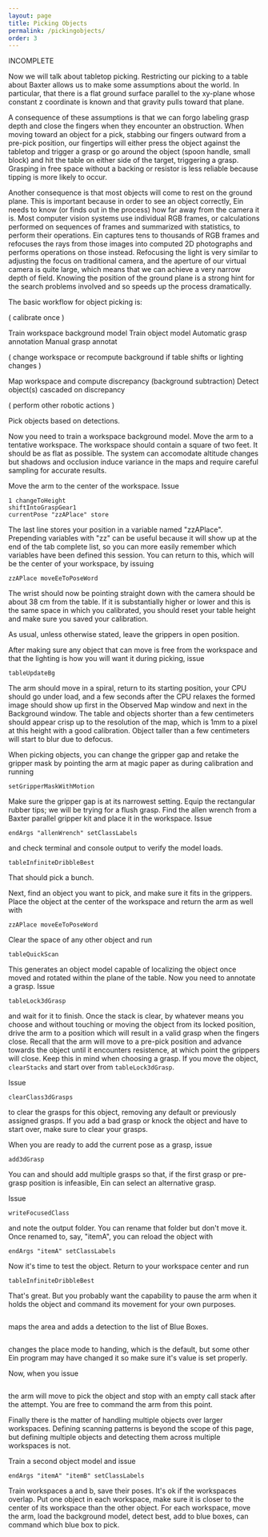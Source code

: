 ```yaml
---
layout: page
title: Picking Objects
permalink: /pickingobjects/
order: 3
---
```



INCOMPLETE


Now we will talk about tabletop picking. Restricting our picking to a table
about Baxter allows us to make some assumptions about the world. In particular,
that there is a flat ground surface parallel to the xy-plane whose constant z
coordinate is known and that gravity pulls toward that plane. 

A consequence of these assumptions is that we can forgo labeling grasp depth
and close the fingers when they encounter an obstruction. When moving toward an
object for a pick, stabbing our fingers outward from a pre-pick position, our
fingertips will either press the object against the tabletop and trigger a
grasp or go around the object (spoon handle, small block) and hit the table on
either side of the target, triggering a grasp. Grasping in free space without a
backing or resistor is less reliable because tipping is more likely to occur.

Another consequence is that most objects will come to rest on the ground plane.
This is important because in order to see an object correctly, Ein needs to know
(or finds out in the process) how far away from the camera it is.  Most computer
vision systems use individual RGB frames, or calculations performed on sequences of
frames and summarized with statistics, to perform their operations. Ein captures
tens to thousands of RGB frames and refocuses the rays from those images into
computed 2D photographs and performs operations on those instead. Refocusing the light
is very similar to adjusting the focus on traditional camera, and the aperture of 
our virtual camera is quite large, which means that we can achieve a very narrow
depth of field. Knowing the position of the ground plane is a strong hint for the 
search problems involved and so speeds up the process dramatically.



The basic workflow for object picking is:

( calibrate once )

Train workspace background  model
Train object model
  Automatic grasp annotation
    Manual grasp annotat

( change workspace or recompute background if table shifts or lighting changes )

Map workspace and compute discrepancy (background subtraction)
Detect object(s) cascaded on discrepancy

( perform other robotic actions )

Pick objects based on detections.





Now you need to train a workspace background model.  Move the arm to a
tentative workspace. The workspace should contain a square of two feet. It
should be as flat as possible. The system can accomodate altitude changes but
shadows and occlusion induce variance in the maps and require careful sampling
for accurate results.

Move the arm to the center of the workspace. Issue

```
1 changeToHeight
shiftIntoGraspGear1
currentPose "zzAPlace" store
```

The last line stores your position in a variable named "zzAPlace". Prepending
variables with "zz" can be useful because it will show up at the end of the tab
complete list, so you can more easily remember which variables have been defined this session.
You can return to this, which will be the center of your workspace, by issuing

```
zzAPlace moveEeToPoseWord
```


The wrist should now be pointing straight down with the camera should be about
38 cm from the table.  If it is substantially higher or lower and this is the
same space in which you calibrated, you should reset your table height and make
sure you saved your calibration.

As usual, unless otherwise stated, leave the grippers in open position.

After making sure any object that can move is free from the workspace and that the lighting is how
you will want it during picking, issue

```
tableUpdateBg
```

The arm should move in a spiral, return to its starting position, your CPU should 
go under load, and a few seconds after the CPU relaxes the formed image should show up
first in the Observed Map window and next in the Background window. The table and objects
shorter than a few centimeters should appear crisp up to the resolution of the map, which
is 1mm to a pixel at this height with a good calibration. Object taller than a few centimeters
will start to blur due to defocus. 


When picking objects, you can 
change the gripper gap and retake the gripper mask by pointing the arm at magic paper as during calibration 
and running

```
setGripperMaskWithMotion
```

Make sure the gripper gap is at its narrowest setting. Equip the rectangular rubber tips; we will be trying
for a flush grasp.  Find the allen wrench from a Baxter parallel gripper kit and place it in the workspace.
Issue

```
endArgs "allenWrench" setClassLabels
```

and check terminal and console output to verify the model loads. 

```
tableInfiniteDribbleBest
```

That should pick a bunch.



Next, find an object you want to pick, and make sure it fits in the grippers. 
Place the object at the center of the workspace and return the arm as well with 

```
zzAPlace moveEeToPoseWord
```

Clear the space of any other object and run

```
tableQuickScan
```

This generates an object model capable of localizing the object once moved and rotated within
the plane of the table. Now you need to annotate a grasp. Issue

```
tableLock3dGrasp
```
and wait for it to finish. Once the stack is clear, by whatever means you choose
and without touching or moving the object from its locked position, drive the arm to a position which will result in a valid
grasp when the fingers close. Recall that the arm will move to a pre-pick position and advance towards the object until it encounters
resistence, at which point the grippers will close. Keep this in mind when choosing a grasp. If you move the object, `clearStacks` and 
start over from `tableLock3dGrasp`.

Issue

```
clearClass3dGrasps
``` 
to clear the grasps for this object, removing any default or previously
assigned grasps. If you add a bad grasp or knock the object and have to start
over, make sure to clear your grasps.

When you are ready to add the current pose as a grasp, issue

```
add3dGrasp
``` 
You can and should add multiple grasps so that, if the first grasp or pre-grasp position is infeasible, Ein can select
an alternative grasp.

Issue 

``` 
writeFocusedClass
``` 
and note the output folder. You can rename that folder but don't move it. Once renamed to, say, "itemA", you can reload the object
with

``` 
endArgs "itemA" setClassLabels
``` 

Now it's time to test the object. Return to your workspace center and run 

```
tableInfiniteDribbleBest
```





That's great. But you probably want the capability to pause the arm when it holds the object
and command its movement for your own purposes. 


```

```
maps the area and adds a detection to the list of Blue Boxes. 


```

```
changes the place mode to handing, which is the default, but some
other Ein program may have changed it so make sure it's value is set properly.

Now, when you issue

```

```

the arm will move to pick the object and stop with an empty call stack after the attempt.
You are free to command the arm from this point.



Finally there is the matter of handling multiple objects over larger workspaces. Defining scanning patterns is beyond
the scope of this page, but defining multiple objects and detecting them across multiple workspaces is not.

Train a second object model and issue

``` 
endArgs "itemA" "itemB" setClassLabels
``` 


Train workspaces a and b, save their poses. It's ok if the workspaces overlap. Put one object in each workspace, make sure it is
closer to the center of its workspace than the other object. For each workspace, move the arm, load the background model, detect best, add
to blue boxes, can command which blue box to pick.










